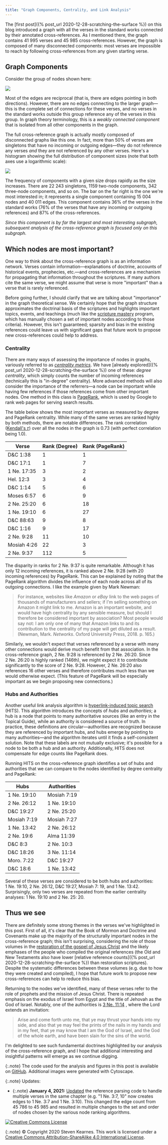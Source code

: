 ```yaml
---
title: "Graph Components, Centrality, and Link Analysis"
---
```


The [first post]({% post_url 2020-12-28-scratching-the-surface %})
on this blog introduced a graph with all the verses in the standard works
connected by their annotated cross-references. As I mentioned there, the graph
contains 41&nbsp;995 verses and 45&nbsp;985 cross-references. However, the graph
is composed of many disconnected components: most verses are impossible to reach
by following cross-references from any given starting verse.

## Graph Components

Consider the group of nodes shown here:

![](/assets/2020-12-31/small-component.png)

Most of the edges are reciprocal (that is, there are edges pointing in both
directions). However, there are no edges connecting to the larger graph—this is
the complete set of connections for these verses, and no verses in the standard
works outside this group reference any of the verses in this group. In graph
theory terminology, this is a *weakly connected component*
that is isolated from all other components in the graph.

The full cross-reference graph is actually mostly composed of disconnected
graphs like this one. In fact, more than 50% of verses are singletons that have
no incoming or outgoing edges—they do not reference any verses *and*
they are not referenced by any other verses. Here's a histogram showing the full
distribution of component sizes (note that both axes use a logarithmic scale):

![](/assets/2020-12-31/component-size.png)

The frequency of components with a given size drops rapidly as the size
increases. There are 22&nbsp;243 singletons, 1159 two-node components, 342
three-node components, and so on. The bar on the far right is the one we're most
interested in; it represents a single component containing 15&nbsp;004 nodes and
40&nbsp;011 edges. This component contains 36% of the verses in the standard
works (76% of the verses that have any incoming or outgoing references) and 87%
of the cross-references.

*Since this component is by far the largest and most interesting subgraph,
subsequent analysis of the cross-reference graph is focused only on this
subgraph.*

## Which nodes are most important?

One way to think about the cross-reference graph is as an information network.
Verses contain information—explanations of doctrine, accounts of historical
events, prophecies, etc.—and cross-references are a mechanism for propagating
that information throughout the scriptures. If many authors cite the same verse,
we might assume that verse is more "important" than a verse that is rarely
referenced.

Before going further, I should clarify that we are talking about "importance"
in the graph theoretical sense. We certainly hope that the graph structure
approximates the doctrinal basis of the scriptures and highlights important
topics, events, and teachings (much like
the [scripture mastery](https://www.churchofjesuschrist.org/study/manual/doctrine-and-covenants-and-church-history-seminary-teacher-manual-2014/appendix/introduction-to-scripture-mastery?lang=eng)
program, which has manually chosen a set of important nodes according to those
criteria). However, this isn't guaranteed; sparsity and bias in the existing
references could leave us with significant gaps that future work to propose new
cross-references could help to address.

### Centrality

There are many ways of assessing the importance of nodes in graphs, variously
referred to as [*centrality metrics*](https://en.wikipedia.org/wiki/Centrality).
We have
[already explored]({% post_url 2020-12-28-scratching-the-surface %}) one of
these: *degree centrality*, which simply counts the number of incoming
references (technically this is "in-degree" centrality). More advanced methods
will also consider the importance of the referrers—a node can be important while
having few references if those references come from other important nodes. One
method in this class is
[PageRank](https://en.wikipedia.org/wiki/PageRank), which is used by Google to
rank web pages for serving search results.

The table below shows the most important verses as measured by degree and
PageRank centrality. While many of the same verses are ranked highly by both
methods, there are notable differences. The rank
correlation ([Kendall's 𝜏](https://en.wikipedia.org/wiki/Kendall_rank_correlation_coefficient))
over all the nodes in the graph is 0.73 (with perfect correlation being 1.0).

<table>
<thead>
  <tr>
    <th>Verse</th>
    <th>Rank (Degree)</th>
    <th>Rank (PageRank)</th>
  </tr>
</thead>
<tbody>
  <tr class="dc">
    <td>D&amp;C 1:38</td>
    <td class="right">1</td>
    <td class="right">1</td>
  </tr>
  <tr class="dc">
    <td>D&amp;C 17:1</td>
    <td class="right">1</td>
    <td class="right">7</td>
  </tr>
  <tr class="bom">
    <td>1 Ne. 17:35</td>
    <td class="right">3</td>
    <td class="right">2</td>
  </tr>
  <tr class="bom">
    <td>Hel. 12:3</td>
    <td class="right">3</td>
    <td class="right">4</td>
  </tr>
  <tr class="dc">
    <td>D&amp;C 1:14</td>
    <td class="right">5</td>
    <td class="right">6</td>
  </tr>
  <tr class="pgp">
    <td>Moses 6:57</td>
    <td class="right">6</td>
    <td class="right">9</td>
  </tr>
  <tr class="bom">
    <td>2 Ne. 25:20</td>
    <td class="right">6</td>
    <td class="right">18</td>
  </tr>
  <tr class="bom">
    <td>1 Ne. 19:10</td>
    <td class="right">6</td>
    <td class="right">27</td>
  </tr>
  <tr class="dc">
    <td>D&amp;C 88:63</td>
    <td class="right">9</td>
    <td class="right">8</td>
  </tr>
  <tr class="dc">
    <td>D&amp;C 1:16</td>
    <td class="right">9</td>
    <td class="right">17</td>
  </tr>
  <tr class="bom">
    <td>2 Ne. 9:28</td>
    <td class="right">11</td>
    <td class="right">10</td>
  </tr>
  <tr class="bom">
    <td>Mosiah 4:26</td>
    <td class="right">22</td>
    <td class="right">3</td>
  </tr>
  <tr class="bom">
    <td>2 Ne. 9:37</td>
    <td class="right">112</td>
    <td class="right">5</td>
  </tr>
</tbody>
</table>

The disparity in ranks for 2&nbsp;Ne.&nbsp;9:37 is quite remarkable. Although it
has only 12 incoming references, it is ranked above 2&nbsp;Ne.&nbsp;9:28
(with 20 incoming references) by PageRank. This can be explained by noting that
the PageRank algorithm divides the influence of each node across all of its
outgoing connections. I like the example given by Mark Newman:

> For instance, websites like <i>Amazon</i> or <i>eBay</i> link to the web pages
of thousands of manufacturers and sellers; if I'm selling something on Amazon it
might link to me. Amazon is an important website, and would have high centrality
by any sensible measure, but should I therefore be considered important by
association? Most people would say not: I am only one of many that Amazon links
to and its contribution to the centrality of my page will get diluted as a
result. (Newman, Mark. <i>Networks</i>. Oxford University Press, 2018. p. 165.)

Similarly, we wouldn't expect that verses referenced by a verse with many other
connections would derive much benefit from that association. In the
cross-reference graph, 2&nbsp;Ne.&nbsp;9:28 is referenced by 2&nbsp;Ne.&nbsp;26:20.
Since 2&nbsp;Ne.&nbsp;26:20 is highly ranked (146th), we might expect it to
contribute significantly to the score of 2&nbsp;Ne.&nbsp;9:28. However,
2&nbsp;Ne.&nbsp;26:20 also references 16 other verses and therefore contributes
much less than we would otherwise expect.
(This feature of PageRank will be especially important as we begin proposing new
connections.)

### Hubs and Authorities

Another useful link analysis algorithm is
[hyperlink-induced topic search](https://en.wikipedia.org/wiki/HITS_algorithm)
(HITS). This algorithm introduces the concepts of *hubs* and
*authorities*; a hub is a node that points to many authoritative sources
(like an entry in the Topical Guide), while an authority is considered a source
of truth. In practice, these definitions are circular—authorities are recognized
because they are referenced by important hubs, and hubs emerge by pointing to
many authorities—and the algorithm iterates until it finds a self-consistent
solution. Note that these labels are not mutually exclusive; it's possible for a
node to be both a hub and an authority. Additionally, HITS does not compensate
for edge counts like PageRank does.

Running HITS on the cross-reference graph identifies a set of hubs and
authorities that we can compare to the nodes identified by degree centrality and
PageRank:

<table>
<thead>
  <tr>
    <th>Hubs</th>
    <th></th>
    <th>Authorities</th>
  </tr>
</thead>
<tbody>
  <tr>
    <td class="bom">1 Ne. 19:10</td>
    <td></td>
    <td class="bom">Mosiah 7:19</td>
  </tr>
  <tr>
    <td class="bom">2 Ne. 26:12</td>
    <td></td>
    <td class="bom">1 Ne. 19:10</td>
  </tr>
  <tr>
    <td class="dc">D&amp;C 19:27</td>
    <td></td>
    <td class="bom">2 Ne. 25:20</td>
  </tr>
  <tr>
    <td class="bom">Mosiah 7:19</td>
    <td></td>
    <td class="bom">Mosiah 7:27</td>
  </tr>
  <tr>
    <td class="bom">1 Ne. 13:42</td>
    <td></td>
    <td class="bom">2 Ne. 26:12</td>
  </tr>
  <tr>
    <td class="bom">2 Ne. 19:6</td>
    <td></td>
    <td class="bom">Alma 11:39</td>
  </tr>
  <tr>
    <td class="dc">D&amp;C 8:3</td>
    <td></td>
    <td class="bom">2 Ne. 10:3</td>
  </tr>
  <tr>
    <td class="dc">D&amp;C 18:26</td>
    <td></td>
    <td class="bom">3 Ne. 11:14</td>
  </tr>
  <tr>
    <td class="bom">Moro. 7:22</td>
    <td></td>
    <td class="dc">D&amp;C 19:27</td>
  </tr>
  <tr>
    <td class="dc">D&amp;C 18:6</td>
    <td></td>
    <td class="bom">1 Ne. 13:42</td>
  </tr>
</tbody>
</table>

Several of these verses are considered to be both hubs and authorities:
1&nbsp;Ne.&nbsp;19:10, 2&nbsp;Ne.&nbsp;26:12, D&amp;C&nbsp;19:27, Mosiah&nbsp;7:
19, and 1&nbsp;Ne.&nbsp;13:42. Surprisingly, only two verses are repeated from
the earlier centrality analyses: 1&nbsp;Ne.&nbsp;19:10 and 2&nbsp;Ne.&nbsp;25:
20.

## Thus we see

There are definitely some strong themes in the verses we've highlighted in this
post. First of all, it's clear that the Book of Mormon and Doctrine and
Covenants make up the majority of the structurally important nodes in the
cross-reference graph; this isn't surprising, considering the role of those
volumes in the
[restoration of the gospel of Jesus Christ](https://www.churchofjesuschrist.org/study/manual/true-to-the-faith/restoration-of-the-gospel?lang=eng)
and the likely emphases of the people who compiled the original references (the
Old and New Testaments also have lower
[relative reference counts]({% post_url 2020-12-28-scratching-the-surface %})
than restoration scriptures). Despite the systematic differences between these
volumes (e.g. due to how they were created and compiled), I hope that future
work to propose new cross-references can help to reduce this bias.

Returning to the nodes we've identified, many of these verses refer to the role
of prophets and the mission of Jesus Christ. There is repeated emphasis on the
exodus of Israel from Egypt and the title of Jehovah as the God of Israel.
Notably, one of the authorities is
[3&nbsp;Ne.&nbsp;11:14](https://www.churchofjesuschrist.org/study/scriptures/bofm/3-ne/11.14?lang=eng#p14#14)
, where the Lord extends an invitation:

> Arise and come forth unto me, that ye may thrust your hands into my side, and also that ye may feel the prints of the nails in my hands and in my feet, that ye may know that I am the God of Israel, and the God of the whole earth, and have been slain for the sins of the world.

I'm delighted to see such fundamental doctrines highlighted by our analysis of
the cross-reference graph, and I hope that additional interesting and insightful
patterns will emerge as we continue digging.

{:.note}
The code used for the analysis and figures in this post is available
on [GitHub](https://github.com/skearnes/scripture-graph). Additional images were
generated with Cytoscape.

{:.note}
Updates:

* {:.note} **January 4,
  2021:** [Updated](https://github.com/skearnes/scripture-graph/pull/8)
  the reference parsing code to handle multiple verses in the same chapter
  (e.g. "1&nbsp;Ne.&nbsp;3:7,&nbsp;10" now creates edges to 1&nbsp;Ne.&nbsp;3:7
  and 1&nbsp;Ne.&nbsp;3:10). This changed the edge count from 45&nbsp;786 to
  45&nbsp;985 and resulted in multiple changes to the set and order of nodes
  chosen by the various node ranking algorithms.

[![Creative Commons License](https://i.creativecommons.org/l/by-sa/4.0/88x31.png)](http://creativecommons.org/licenses/by-sa/4.0/)

{:.note}
© Copyright 2020 Steven Kearnes. This work is licensed under a
[Creative Commons Attribution-ShareAlike 4.0 International License](http://creativecommons.org/licenses/by-sa/4.0/).
